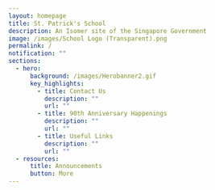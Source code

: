 ```yaml
---
layout: homepage
title: St. Patrick's School
description: An Isomer site of the Singapore Government
image: /images/School Logo (Transparent).png
permalink: /
notification: ""
sections:
  - hero:
      background: /images/Herobanner2.gif
      key_highlights:
        - title: Contact Us
          description: ""
          url: ""
        - title: 90th Anniversary Happenings
          description: ""
          url: ""
        - title: Useful Links
          description: ""
          url: ""
  - resources:
      title: Announcements
      button: More
---
```

